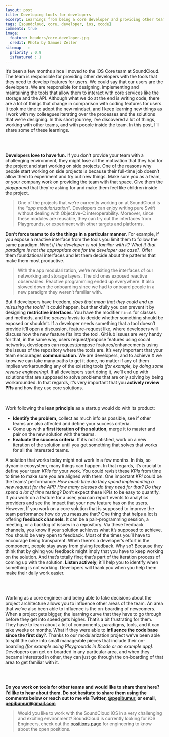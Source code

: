 ```yaml
---
layout: post
title: Developing tools for developers
excerpt: Learnings from being a core developer and providing other teams with the tools that they need for their daily work.
tags: [soundcloud, core, developer, ios, xcode]
comments: true
image:
  feature: headers/core-developer.jpg
  credit: Photo by Samuel Zeller
sitemap   :
  priority : 0.9
  isfeatured : 1
---
```


It’s been a few months since I moved to the iOS Core team at SoundCloud. The team is responsible for providing other developers with the tools that they need to develop features for users. We could say that our users are the developers. We are responsible for designing, implementing and maintaining the tools that allow them to interact with core services like the storage and the API. Although what we do at the end is writing code, there are a lot of things that change in comparison with coding features for users. It took me time to adopt the new mindset, and I keep learning new things as I work with my colleagues iterating over the processes and the solutions that we’re designing. In this short journey, I’ve discovered a lot of things, working with other teams, and with people inside the team. In this post, I’ll share some of these learnings.

<br><br>

**Developers love to have fun.** If you don't provide your team with a challenging environment, they might lose all the motivation that they had for the project and start working on side projects. One of the reasons why people start working on side projects is because their full-time job doesn’t allow them to experiment and try out new things. Make sure you as a team, or your company work on providing the team with that space. Give them the *playground* that they're asking for and make them feel like children inside the project. 

> One of the projects that we’re currently working on at SoundCloud is the *“app modularization”*. Developers can enjoy writing pure Swift without dealing with Objective-C interoperability. Moreover, since these modules are reusable, they can try out the interfaces from Playgrounds, or experiment with other targets and platforms.

**Don’t force teams to do the things in a particular manner**. For example, if you expose a reactive interface from the tools you limit them to follow the same paradigm. *What if the developer is not familiar with it?* *What if that paradigm is not the appropriate one for the developer use case?*. Offer them foundational interfaces and let them decide about the patterns that make them most productive. 

> With the app modularization, we’re revisiting the interfaces of our networking and storage layers. The old ones exposed reactive observables. Reactive programming ended up everywhere. It also slowed down the onboarding since we had to onboard people in a new paradigm they weren’t familiar with.

But if developers have freedom, *does that mean that they could end up misusing the tools?* It could happen, but thankfully you can prevent it by designing **restrictive interfaces**. You have the modifier `final` for classes and methods, and the *access levels* to decide whether something should be exposed or shouldn’t. If a developer needs something that a tool doesn’t provide it’ll open a discussion, feature-request like, where developers will discuss how the new feature fits into the tool. GitHub issues are very handy for that, in the same way, users request/propose features using social networks, developers can request/propose features/enhancements using  the issues of the repository where the tools are. It’s very important that your team encourages **communication**. We are developers, and to achieve X we know we can take many paths to get it done, no matter if any of them implies workarounding any of the existing tools *(for example, by doing some reverse engineering)*. If all developers start doing it, we’ll end up with solutions that are supposed to solve problems that are only solving by being workarounded. In that regards, it’s very important that you **actively review PRs** and how they use core solutions.

<br><br>
Work following the **lean principle** as a startup would do with its product:
- **Identify the problem**, collect as much info as possible, see if other teams are also affected and define your success criteria.
- Come up with a **first iteration of the solution**, merge it to master and pair on the new solution with the teams.
- **Evaluate the success criteria**. If it’s not satisfied, work on a new iteration of the solution until you get something that solves that works for all the interested teams.

A solution that works today might not work in a few months. In this, so dynamic ecosystem, many things can happen. In that regards, it’s crucial to  define your team *KPIs* for your work. You could revisit these *KPIs* from time to time to make sure you are aligned with them. One important *KPI* could be the teams’ performance: *How much time do they spend implementing a new request for the API?* *How many classes do they need for that?* *Do they spend a lot of time testing?*
Don’t expect these KPIs to be  easy to quantify. If you work on a feature for a user, you can report events to analytics providers and see the impact that your new feature has on the users.  However, If you work on a core solution that is supposed to improve the team performance how do you measure that? One thing that helps a lot is offering **feedback channels**.  It can be a pair-programming session, a meeting, or a backlog of issues in a repository.  Via these feedback channels, you know if your solution achieves what it’s supposed to achieve. You should be very open to feedback. Most of the times you’ll have to encourage being transparent. When there’s a developer’s effort in the component, people stay away from giving feedback. Why so? Because they think that by giving you feedback might imply that you have to keep working on the solution. And that’s totally fine; that’s part of the iteration process of coming up with the solution. **Listen actively**; it’ll help you to identify when something is not working. Developers will thank you when you help them make their daily work easier.

<br><br>

Working as a core engineer and being able to take decisions about the project architecture allows you to influence other areas of the team. An area that we’ve also been able to influence is the on-boarding of newcomers. When a project gets bigger, the learning curve that they have to go through before they get into speed gets higher.  That’s a bit frustrating for them. They have to learn about a lot of components, paradigms,  tools, and it can take weeks or months. What if they were able to **influence the code base since the first day**?.  Thanks to our modularization project we’ve been able to split the cake into small manageable pieces that include their on-boarding *(for example using Playgrounds in Xcode or an example app)*. Developers can get on-boarded in any particular area, and when they became interested in other, they can just go through the on-boarding of that area to get familiar with it.

<br><br>

**Do you work on tools for other teams and would like to share them here? I’d like to hear about them. Do not hesitate to share them using the comments below or reach out to me via Twitter, [@pepibumur](https://twitter.com/pepibumur), or email, [pepibumur@gmail.com](mailto://pepibumur@gmail.com)**

> Would you like to work with the SoundCloud iOS in a very challenging and exciting environment? SoundCloud is currently looking for iOS Engineers, check out the [positions page](https://soundcloud.com/jobs/2016-08-05-ios-engineer-berlin) for engineering to know about the open positions.